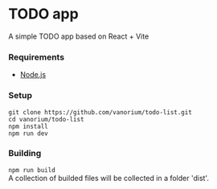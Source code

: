 # TODO app

A simple TODO app based on React + Vite

### Requirements

- [Node.js](https://nodejs.org/)

### Setup

`git clone https://github.com/vanorium/todo-list.git`  
`cd vanorium/todo-list`  
`npm install`  
`npm run dev`

### Building
`npm run build`  
A collection of builded files will be collected in a folder 'dist'.